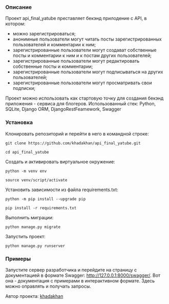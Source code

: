 ### Описание
Проект api_final_yatube преставляет бекэнд прилодение с API, в котором:
* можно зарегистрироваться;
* анонимные пользователи могут читать посты зарегистрированных пользователей и комментарии к ним;
* зарегистрированные пользователи могут создават собственные посты и комментарии к ним и к постам других пользователей;
* зарегистрированные пользователи могут редактировать собственные посты и комментарии; 
* зарегистрированные пользователи могут подписываться на других пользователей;
* зарегистрированные пользователи могут просматривать свои подписки;

Проект можно использовать как cтартовую точку для создания бекэнд приложения - сервиса для блогеров.
Использованный стек: Python, SQLite, Django ORM, DjangoRestFeamework, Swagger

### Установка

Клонировать репозиторий и перейти в него в командной строке:

```
git clone https://github.com/khadakhan/api_final_yatube.git
```

```
cd api_final_yatube
```

Cоздать и активировать виртуальное окружение:

```
python -m venv env
```

```
source venv/script/activate
```

Установить зависимости из файла requirements.txt:

```
python -m pip install --upgrade pip
```

```
pip install -r requirements.txt
```

Выполнить миграции:

```
python manage.py migrate
```

Запустить проект:

```
python manage.py runserver
```
### Примеры
Запустите сервер разработчика и перейдите на страницу с документацией в формате Swagger: http://127.0.0.1:8000/swagger/.
Вот она - документация с примерами в интерактивном формате. Здесь можно оправлять и получать запросы.

Автор проекта: [khadakhan](https://github.com/khadakhan/)
